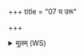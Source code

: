 +++
title = "07 य उरू"

+++
<details><summary>मूलम् (WS)</summary>

य उरू अनुसर्पत्यथो एति गवीनिके ।  
बलासमन्तरङ्गेभ्यः बहिर्निर्मन्त्रयामहे ॥ ७ ॥
</details>